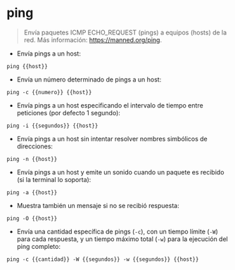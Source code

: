 # ping

> Envía paquetes ICMP ECHO_REQUEST (pings) a equipos (hosts) de la red.
> Más información: <https://manned.org/ping>.

- Envía pings a un host:

`ping {{host}}`

- Envía un número determinado de pings a un host:

`ping -c {{numero}} {{host}}`

- Envía pings a un host especificando el intervalo de tiempo entre peticiones (por defecto 1 segundo):

`ping -i {{segundos}} {{host}}`

- Envía pings a un host sin intentar resolver nombres simbólicos de direcciones:

`ping -n {{host}}`

- Envía pings a un host y emite un sonido cuando un paquete es recibido (si la terminal lo soporta):

`ping -a {{host}}`

- Muestra también un mensaje si no se recibió respuesta:

`ping -O {{host}}`

- Envía una cantidad específica de pings (`-c`), con un tiempo límite (`-W`) para cada respuesta, y un tiempo máximo total (`-w`) para la ejecución del ping completo:

`ping -c {{cantidad}} -W {{segundos}} -w {{segundos}} {{host}}`
